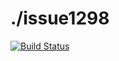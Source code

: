 # ./issue1298
 
[![Build Status](https://travis-ci.org/wollok/issue1298.svg?branch=master)](https://travis-ci.org/wollok/issue1298)



